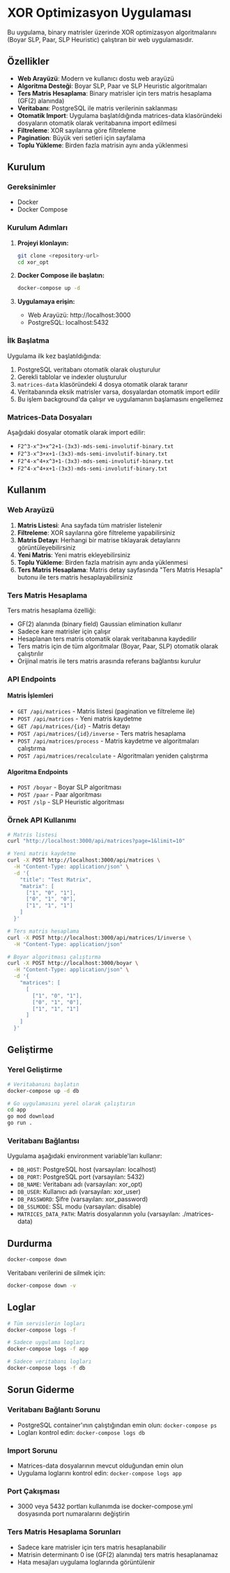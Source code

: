 # XOR Optimizasyon Uygulaması

Bu uygulama, binary matrisler üzerinde XOR optimizasyon algoritmalarını (Boyar SLP, Paar, SLP Heuristic) çalıştıran bir web uygulamasıdır.

## Özellikler

- **Web Arayüzü**: Modern ve kullanıcı dostu web arayüzü
- **Algoritma Desteği**: Boyar SLP, Paar ve SLP Heuristic algoritmaları
- **Ters Matris Hesaplama**: Binary matrisler için ters matris hesaplama (GF(2) alanında)
- **Veritabanı**: PostgreSQL ile matris verilerinin saklanması
- **Otomatik Import**: Uygulama başlatıldığında matrices-data klasöründeki dosyaların otomatik olarak veritabanına import edilmesi
- **Filtreleme**: XOR sayılarına göre filtreleme
- **Pagination**: Büyük veri setleri için sayfalama
- **Toplu Yükleme**: Birden fazla matrisin aynı anda yüklenmesi

## Kurulum

### Gereksinimler

- Docker
- Docker Compose

### Kurulum Adımları

1. **Projeyi klonlayın:**
   ```bash
   git clone <repository-url>
   cd xor_opt
   ```

2. **Docker Compose ile başlatın:**
   ```bash
   docker-compose up -d
   ```

3. **Uygulamaya erişin:**
   - Web Arayüzü: http://localhost:3000
   - PostgreSQL: localhost:5432

### İlk Başlatma

Uygulama ilk kez başlatıldığında:

1. PostgreSQL veritabanı otomatik olarak oluşturulur
2. Gerekli tablolar ve indexler oluşturulur
3. `matrices-data` klasöründeki 4 dosya otomatik olarak taranır
4. Veritabanında eksik matrisler varsa, dosyalardan otomatik import edilir
5. Bu işlem background'da çalışır ve uygulamanın başlamasını engellemez

### Matrices-Data Dosyaları

Aşağıdaki dosyalar otomatik olarak import edilir:
- `F2^3-x^3+x^2+1-(3x3)-mds-semi-involutif-binary.txt`
- `F2^3-x^3+x+1-(3x3)-mds-semi-involutif-binary.txt`
- `F2^4-x^4+x^3+1-(3x3)-mds-semi-involutif-binary.txt`
- `F2^4-x^4+x+1-(3x3)-mds-semi-involutif-binary.txt`

## Kullanım

### Web Arayüzü

1. **Matris Listesi**: Ana sayfada tüm matrisler listelenir
2. **Filtreleme**: XOR sayılarına göre filtreleme yapabilirsiniz
3. **Matris Detayı**: Herhangi bir matrise tıklayarak detaylarını görüntüleyebilirsiniz
4. **Yeni Matris**: Yeni matris ekleyebilirsiniz
5. **Toplu Yükleme**: Birden fazla matrisin aynı anda yüklenmesi
6. **Ters Matris Hesaplama**: Matris detay sayfasında "Ters Matris Hesapla" butonu ile ters matris hesaplayabilirsiniz

### Ters Matris Hesaplama

Ters matris hesaplama özelliği:
- GF(2) alanında (binary field) Gaussian elimination kullanır
- Sadece kare matrisler için çalışır
- Hesaplanan ters matris otomatik olarak veritabanına kaydedilir
- Ters matris için de tüm algoritmalar (Boyar, Paar, SLP) otomatik olarak çalıştırılır
- Orijinal matris ile ters matris arasında referans bağlantısı kurulur

### API Endpoints

#### Matris İşlemleri
- `GET /api/matrices` - Matris listesi (pagination ve filtreleme ile)
- `POST /api/matrices` - Yeni matris kaydetme
- `GET /api/matrices/{id}` - Matris detayı
- `POST /api/matrices/{id}/inverse` - Ters matris hesaplama
- `POST /api/matrices/process` - Matris kaydetme ve algoritmaları çalıştırma
- `POST /api/matrices/recalculate` - Algoritmaları yeniden çalıştırma

#### Algoritma Endpoints
- `POST /boyar` - Boyar SLP algoritması
- `POST /paar` - Paar algoritması
- `POST /slp` - SLP Heuristic algoritması

### Örnek API Kullanımı

```bash
# Matris listesi
curl "http://localhost:3000/api/matrices?page=1&limit=10"

# Yeni matris kaydetme
curl -X POST http://localhost:3000/api/matrices \
  -H "Content-Type: application/json" \
  -d '{
    "title": "Test Matrix",
    "matrix": [
      ["1", "0", "1"],
      ["0", "1", "0"],
      ["1", "1", "1"]
    ]
  }'

# Ters matris hesaplama
curl -X POST http://localhost:3000/api/matrices/1/inverse \
  -H "Content-Type: application/json"

# Boyar algoritması çalıştırma
curl -X POST http://localhost:3000/boyar \
  -H "Content-Type: application/json" \
  -d '{
    "matrices": [
      [
        ["1", "0", "1"],
        ["0", "1", "0"],
        ["1", "1", "1"]
      ]
    ]
  }'
```

## Geliştirme

### Yerel Geliştirme

```bash
# Veritabanını başlatın
docker-compose up -d db

# Go uygulamasını yerel olarak çalıştırın
cd app
go mod download
go run .
```

### Veritabanı Bağlantısı

Uygulama aşağıdaki environment variable'ları kullanır:

- `DB_HOST`: PostgreSQL host (varsayılan: localhost)
- `DB_PORT`: PostgreSQL port (varsayılan: 5432)
- `DB_NAME`: Veritabanı adı (varsayılan: xor_opt)
- `DB_USER`: Kullanıcı adı (varsayılan: xor_user)
- `DB_PASSWORD`: Şifre (varsayılan: xor_password)
- `DB_SSLMODE`: SSL modu (varsayılan: disable)
- `MATRICES_DATA_PATH`: Matris dosyalarının yolu (varsayılan: ./matrices-data)

## Durdurma

```bash
docker-compose down
```

Veritabanı verilerini de silmek için:
```bash
docker-compose down -v
```

## Loglar

```bash
# Tüm servislerin logları
docker-compose logs -f

# Sadece uygulama logları
docker-compose logs -f app

# Sadece veritabanı logları
docker-compose logs -f db
```

## Sorun Giderme

### Veritabanı Bağlantı Sorunu
- PostgreSQL container'ının çalıştığından emin olun: `docker-compose ps`
- Logları kontrol edin: `docker-compose logs db`

### Import Sorunu
- Matrices-data dosyalarının mevcut olduğundan emin olun
- Uygulama loglarını kontrol edin: `docker-compose logs app`

### Port Çakışması
- 3000 veya 5432 portları kullanımda ise docker-compose.yml dosyasında port numaralarını değiştirin

### Ters Matris Hesaplama Sorunları
- Sadece kare matrisler için ters matris hesaplanabilir
- Matrisin determinantı 0 ise (GF(2) alanında) ters matris hesaplanamaz
- Hata mesajları uygulama loglarında görüntülenir


